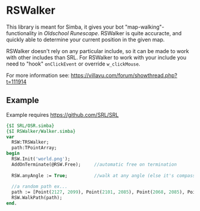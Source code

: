 RSWalker
========
This library is meant for Simba, it gives your bot "map-walking"-functionality in *Oldschool Runescape*.
RSWalker is quite accuracte, and quickly able to determine your current position in the given map.

RSWalker doesn't rely on any particular include, so it can be made to work with other includes than SRL.
For RSWalker to work with your include you need to "hook" `onClickEvent` or override `w_clickMouse`.

For more information see: https://villavu.com/forum/showthread.php?t=111914

Example
--------
Example requires https://github.com/SRL/SRL

```pascal
{$I SRL/OSR.simba}
{$I RSWalker/Walker.simba}
var
  RSW:TRSWalker;
  path:TPointArray;
begin
  RSW.Init('world.png');
  AddOnTerminate(@RSW.Free);     //automatic free on termination
  
  RSW.anyAngle := True;          //walk at any angle (else it's compass(north)-only)
  
  //a random path ex... 
  path := [Point(2127, 2099), Point(2101, 2085), Point(2068, 2085), Point(2035, 2082)];
  RSW.WalkPath(path);
end.
```

